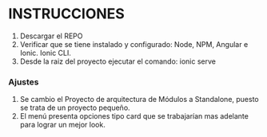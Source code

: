 # INSTRUCCIONES

1) Descargar el REPO
2) Verificar que se tiene instalado y configurado: Node, NPM, Angular e Ionic. Ionic CLI.
3) Desde la raiz del proyecto ejecutar el comando: ionic serve



### Ajustes
1) Se cambio el Proyecto de arquitectura de Módulos a Standalone, puesto se trata de un proyecto pequeño.
2) El menú presenta opciones tipo card que se trabajarían mas adelante para lograr un mejor look.





